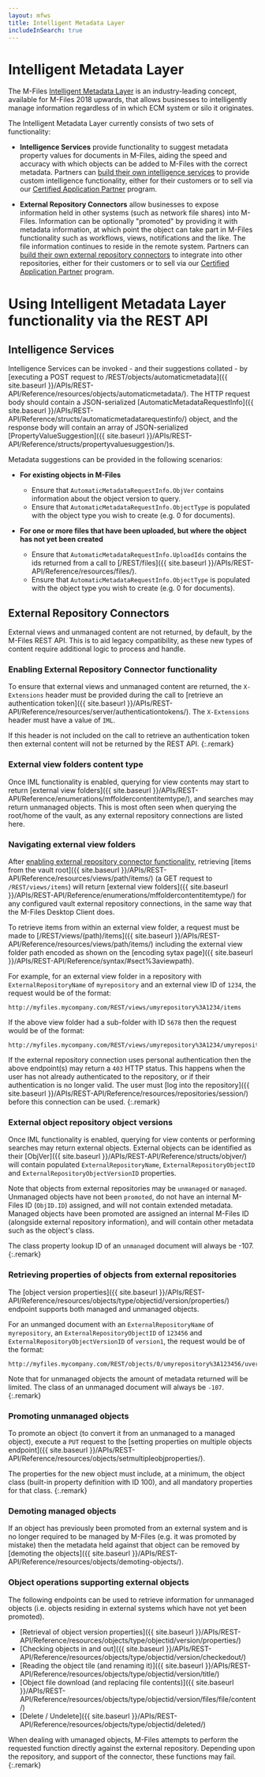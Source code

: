 ```yaml
---
layout: mfws
title: Intelligent Metadata Layer
includeInSearch: true
---
```


# Intelligent Metadata Layer

The M-Files [Intelligent Metadata Layer](https://www.m-files.com/en/intelligent-metadata-layer-ecm) is an industry-leading concept, available for M-Files 2018 upwards, that allows businesses to intelligently manage information regardless of in which ECM system or silo it originates.

The Intelligent Metadata Layer currently consists of two sets of functionality:

* **Intelligence Services** provide functionality to suggest metadata property values for documents in M-Files, aiding the speed and accuracy with which objects can be added to M-Files with the correct metadata.  Partners can [build their own intelligence services](https://developer.m-files.com/Intelligent-Metadata-Layer/Intelligence-Services/Visual-Studio/) to provide custom intelligence functionality, either for their customers or to sell via our [Certified Application Partner](https://www.m-files.com/en/cap) program.

* **External Repository Connectors** allow businesses to expose information held in other systems (such as network file shares) into M-Files.  Information can be optionally "promoted" by providing it with metadata information, at which point the object can take part in M-Files functionality such as workflows, views, notifications and the like.  The file information continues to reside in the remote system.  Partners can [build their own external repository connectors](https://developer.m-files.com/Intelligent-Metadata-Layer/External-Repository-Connectors/Visual-Studio/) to integrate into other repositories, either for their customers or to sell via our [Certified Application Partner](https://www.m-files.com/en/cap) program.

# Using Intelligent Metadata Layer functionality via the REST API

## Intelligence Services

Intelligence Services can be invoked - and their suggestions collated - by [executing a POST request to /REST/objects/automaticmetadata]({{ site.baseurl }}/APIs/REST-API/Reference/resources/objects/automaticmetadata/).  The HTTP request body should contain a JSON-serialized [AutomaticMetadataRequestInfo]({{ site.baseurl }}/APIs/REST-API/Reference/structs/automaticmetadatarequestinfo/) object, and the response body will contain an array of JSON-serialized [PropertyValueSuggestion]({{ site.baseurl }}/APIs/REST-API/Reference/structs/propertyvaluesuggestion/)s.

Metadata suggestions can be provided in the following scenarios:

* **For existing objects in M-Files**
	* Ensure that `AutomaticMetadataRequestInfo.ObjVer` contains information about the object version to query.
	* Ensure that `AutomaticMetadataRequestInfo.ObjectType` is populated with the object type you wish to create (e.g. 0 for documents).

* **For one or more files that have been uploaded, but where the object has not yet been created**
	* Ensure that `AutomaticMetadataRequestInfo.UploadIds` contains the ids returned from a call to [/REST/files]({{ site.baseurl }}/APIs/REST-API/Reference/resources/files/).
	* Ensure that `AutomaticMetadataRequestInfo.ObjectType` is populated with the object type you wish to create (e.g. 0 for documents).

## External Repository Connectors

External views and unmanaged content are not returned, by default, by the M-Files REST API.  This is to aid legacy compatibility, as these new types of content require additional logic to process and handle.

### Enabling External Repository Connector functionality

To ensure that external views and unmanaged content are returned, the `X-Extensions` header must be provided during the call to [retrieve an authentication token]({{ site.baseurl }}/APIs/REST-API/Reference/resources/server/authenticationtokens/).  The `X-Extensions` header must have a value of `IML`.

If this header is not included on the call to retrieve an authentication token then external content will not be returned by the REST API.
{:.remark}

### External view folders content type

Once IML functionality is enabled, querying for view contents may start to return [external view folders]({{ site.baseurl }}/APIs/REST-API/Reference/enumerations/mffoldercontentitemtype/), and searches may return unmanaged objects.  This is most often seen when querying the root/home of the vault, as any external repository connections are listed here.

### Navigating external view folders

After [enabling external repository connector functionality](#enabling-external-repository-connector-functionality), retrieving [items from the vault root]({{ site.baseurl }}/APIs/REST-API/Reference/resources/views/path/items/) (a GET request to `/REST/views/items`) will return [external view folders]({{ site.baseurl }}/APIs/REST-API/Reference/enumerations/mffoldercontentitemtype/) for any configured vault external repository connections, in the same way that the M-Files Desktop Client does.

To retrieve items from within an external view folder, a request must be made to [/REST/views/(path)/items]({{ site.baseurl }}/APIs/REST-API/Reference/resources/views/path/items/) including the external view folder path encoded as shown on the [encoding sytax page]({{ site.baseurl }}/APIs/REST-API/Reference/syntax/#sect%3aviewpath).

For example, for an external view folder in a repository with `ExternalRepositoryName` of `myrepository` and an external view ID of `1234`, the request would be of the format:

```text
http://myfiles.mycompany.com/REST/views/umyrepository%3A1234/items
```

If the above view folder had a sub-folder with ID `5678` then the request would be of the format:

```text
http://myfiles.mycompany.com/REST/views/umyrepository%3A1234/umyrepository%3A5678/items
```

If the external repository connection uses personal authentication then the above endpoint(s) may return a `403` HTTP status.  This happens when the user has not already authenticated to the repository, or if their authentication is no longer valid.  The user must [log into the repository]({{ site.baseurl }}/APIs/REST-API/Reference/resources/repositories/session/) before this connection can be used.
{:.remark}

### External object repository object versions

Once IML functionality is enabled, querying for view contents or performing searches may return external objects.  External objects can be identified as their [ObjVer]({{ site.baseurl }}/APIs/REST-API/Reference/structs/objver/) will contain populated `ExternalRepositoryName`, `ExternalRepositoryObjectID` and `ExternalRepositoryObjectVersionID` properties.

Note that objects from external repositories may be `unmanaged` or `managed`.  Unmanaged objects have not been `promoted`, do not have an internal M-Files ID (`ObjID.ID`) assigned, and will not contain extended metadata.  Managed objects have been promoted are assigned an internal M-Files ID (alongside external repository information), and will contain other metadata such as the object's class.

The class property lookup ID of an `unmanaged` document will always be -107.
{:.remark}

### Retrieving properties of objects from external repositories

The [object version properties]({{ site.baseurl }}/APIs/REST-API/Reference/resources/objects/type/objectid/version/properties/) endpoint supports both managed and unmanaged objects.

For an unmanged document with an `ExternalRepositoryName` of `myrepository`, an `ExternalRepositoryObjectID` of `123456` and `ExternalRepositoryObjectVersionID` of `version1`, the request would be of the format:

```text
http://myfiles.mycompany.com/REST/objects/0/umyrepository%3A123456/uversion1/properties
```

Note that for unmanaged objects the amount of metadata returned will be limited.  The class of an unmanaged document will always be `-107`.
{:.remark}

### Promoting unmanaged objects

To promote an object (to convert it from an unmanaged to a managed object), execute a `PUT` request to the [setting properties on multiple objects endpoint]({{ site.baseurl }}/APIs/REST-API/Reference/resources/objects/setmultipleobjproperties/).

The properties for the new object must include, at a minimum, the object class (built-in property definition with ID 100), and all mandatory properties for that class.
{:.remark}

### Demoting managed objects

If an object has previously been promoted from an external system and is no longer required to be managed by M-Files (e.g. it was promoted by mistake) then the metadata held against that object can be removed by [demoting the objects]({{ site.baseurl }}/APIs/REST-API/Reference/resources/objects/demoting-objects/).

### Object operations supporting external objects

The following endpoints can be used to retrieve information for unmanaged objects (i.e. objects residing in external systems which have not yet been promoted).

* [Retrieval of object version properties]({{ site.baseurl }}/APIs/REST-API/Reference/resources/objects/type/objectid/version/properties/)
* [Checking objects in and out]({{ site.baseurl }}/APIs/REST-API/Reference/resources/objects/type/objectid/version/checkedout/)
* [Reading the object tile (and renaming it)]({{ site.baseurl }}/APIs/REST-API/Reference/resources/objects/type/objectid/version/title/)
* [Object file download (and replacing file contents)]({{ site.baseurl }}/APIs/REST-API/Reference/resources/objects/type/objectid/version/files/file/content/)
* [Delete / Undelete]({{ site.baseurl }}/APIs/REST-API/Reference/resources/objects/type/objectid/deleted/)

When dealing with umanaged objects, M-Files attempts to perform the requested function directly against the external repository.  Depending upon the repository, and support of the connector, these functions may fail.
{:.remark}
